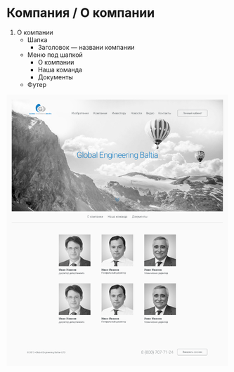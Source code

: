 # Компания / О компании

1. О компании
	* Шапка
		* Заголовок — названи компании
	* Меню под шапкой
		* О компании
		* Наша команда
		* Документы
	* Футер


![screen_1](../previews/our_team.jpg)